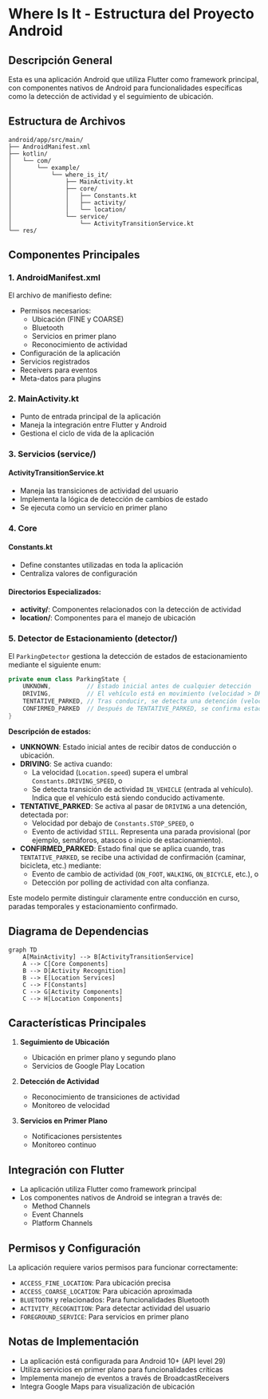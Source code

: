 # Where Is It - Estructura del Proyecto Android

## Descripción General

Esta es una aplicación Android que utiliza Flutter como framework principal, con componentes nativos de Android para funcionalidades específicas como la detección de actividad y el seguimiento de ubicación.

## Estructura de Archivos

```
android/app/src/main/
├── AndroidManifest.xml
├── kotlin/
│   └── com/
│       └── example/
│           └── where_is_it/
│               ├── MainActivity.kt
│               ├── core/
│               │   ├── Constants.kt
│               │   ├── activity/
│               │   └── location/
│               └── service/
│                   └── ActivityTransitionService.kt
└── res/
```

## Componentes Principales

### 1. AndroidManifest.xml

El archivo de manifiesto define:

- Permisos necesarios:
  - Ubicación (FINE y COARSE)
  - Bluetooth
  - Servicios en primer plano
  - Reconocimiento de actividad
- Configuración de la aplicación
- Servicios registrados
- Receivers para eventos
- Meta-datos para plugins

### 2. MainActivity.kt

- Punto de entrada principal de la aplicación
- Maneja la integración entre Flutter y Android
- Gestiona el ciclo de vida de la aplicación

### 3. Servicios (service/)

#### ActivityTransitionService.kt

- Maneja las transiciones de actividad del usuario
- Implementa la lógica de detección de cambios de estado
- Se ejecuta como un servicio en primer plano

### 4. Core

#### Constants.kt

- Define constantes utilizadas en toda la aplicación
- Centraliza valores de configuración

#### Directorios Especializados:

- **activity/**: Componentes relacionados con la detección de actividad
- **location/**: Componentes para el manejo de ubicación

### 5. Detector de Estacionamiento (detector/)

El `ParkingDetector` gestiona la detección de estados de estacionamiento mediante el siguiente enum:

```kotlin
private enum class ParkingState {
    UNKNOWN,          // Estado inicial antes de cualquier detección
    DRIVING,          // El vehículo está en movimiento (velocidad > DRIVING_SPEED o evento ActivityTransition IN_VEHICLE)
    TENTATIVE_PARKED, // Tras conducir, se detecta una detención (velocidad < STOP_SPEED o actividad STILL)
    CONFIRMED_PARKED  // Después de TENTATIVE_PARKED, se confirma estacionamiento al detectar actividad de confirmación (caminar, bicicleta, etc.), ya sea por ActivityTransition o ActivityRecognition
}
```

**Descripción de estados:**

- **UNKNOWN**: Estado inicial antes de recibir datos de conducción o ubicación.
- **DRIVING**: Se activa cuando:
  - La velocidad (`Location.speed`) supera el umbral `Constants.DRIVING_SPEED`, o
  - Se detecta transición de actividad `IN_VEHICLE` (entrada al vehículo).
    Indica que el vehículo está siendo conducido activamente.
- **TENTATIVE_PARKED**: Se activa al pasar de `DRIVING` a una detención, detectada por:
  - Velocidad por debajo de `Constants.STOP_SPEED`, o
  - Evento de actividad `STILL`.
    Representa una parada provisional (por ejemplo, semáforos, atascos o inicio de estacionamiento).
- **CONFIRMED_PARKED**: Estado final que se aplica cuando, tras `TENTATIVE_PARKED`, se recibe una actividad de confirmación (caminar, bicicleta, etc.) mediante:
  - Evento de cambio de actividad (`ON_FOOT`, `WALKING`, `ON_BICYCLE`, etc.), o
  - Detección por polling de actividad con alta confianza.

Este modelo permite distinguir claramente entre conducción en curso, paradas temporales y estacionamiento confirmado.

## Diagrama de Dependencias

```mermaid
graph TD
    A[MainActivity] --> B[ActivityTransitionService]
    A --> C[Core Components]
    B --> D[Activity Recognition]
    B --> E[Location Services]
    C --> F[Constants]
    C --> G[Activity Components]
    C --> H[Location Components]
```

## Características Principales

1. **Seguimiento de Ubicación**

   - Ubicación en primer plano y segundo plano
   - Servicios de Google Play Location

2. **Detección de Actividad**

   - Reconocimiento de transiciones de actividad
   - Monitoreo de velocidad

3. **Servicios en Primer Plano**
   - Notificaciones persistentes
   - Monitoreo continuo

## Integración con Flutter

- La aplicación utiliza Flutter como framework principal
- Los componentes nativos de Android se integran a través de:
  - Method Channels
  - Event Channels
  - Platform Channels

## Permisos y Configuración

La aplicación requiere varios permisos para funcionar correctamente:

- `ACCESS_FINE_LOCATION`: Para ubicación precisa
- `ACCESS_COARSE_LOCATION`: Para ubicación aproximada
- `BLUETOOTH` y relacionados: Para funcionalidades Bluetooth
- `ACTIVITY_RECOGNITION`: Para detectar actividad del usuario
- `FOREGROUND_SERVICE`: Para servicios en primer plano

## Notas de Implementación

- La aplicación está configurada para Android 10+ (API level 29)
- Utiliza servicios en primer plano para funcionalidades críticas
- Implementa manejo de eventos a través de BroadcastReceivers
- Integra Google Maps para visualización de ubicación
